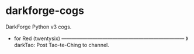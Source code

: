# darkforge-cogs
DarkForge Python v3 cogs.
- for Red (twentysix) 
————————————————————————
》darkTao: Post Tao-te-Ching to channel.
